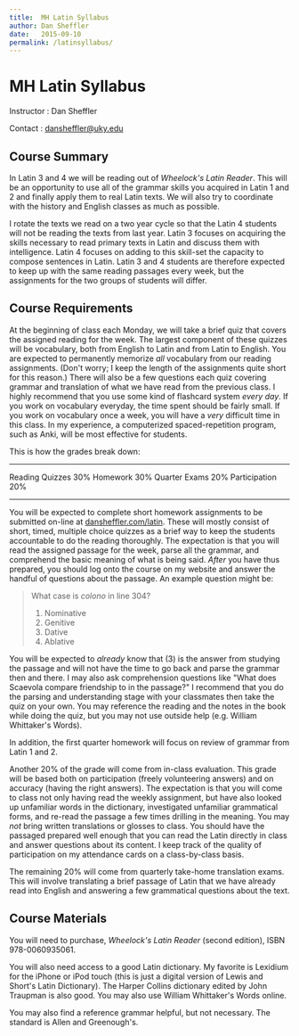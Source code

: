 ```yaml
---
title:  MH Latin Syllabus
author: Dan Sheffler
date:   2015-09-10
permalink: /latinsyllabus/
---
```



# MH Latin Syllabus #


Instructor
:   Dan Sheffler

Contact
:   dansheffler@uky.edu


## Course Summary ##

In Latin 3 and 4 we will be reading out of *Wheelock's Latin Reader*.  This will be an opportunity to use all of the grammar skills you acquired in Latin 1 and 2 and finally apply them to real Latin texts.  We will also try to coordinate with the history and English classes as much as possible.

I rotate the texts we read on a two year cycle so that the Latin 4 students will not be reading the texts from last year. Latin 3 focuses on acquiring the skills necessary to read primary texts in Latin and discuss them with intelligence. Latin 4 focuses on adding to this skill-set the capacity to compose sentences in Latin. Latin 3 and 4 students are therefore expected to keep up with the same reading passages every week, but the assignments for the two groups of students will differ.


## Course Requirements ##

At the beginning of class each Monday, we will take a brief quiz that covers the assigned reading for the week. The largest component of these quizzes will be vocabulary, both from English to Latin and from Latin to English. You are expected to permanently memorize *all* vocabulary from our reading assignments. (Don't worry; I keep the length of the assignments quite short for this reason.) There will also be a few questions each quiz covering grammar and translation of what we have read from the previous class. I highly recommend that you use some kind of flashcard system *every day*. If you work on vocabulary everyday, the time spent should be fairly small. If you work on vocabulary once a week, you will have a *very* difficult time in this class. In my experience, a computerized spaced-repetition program, such as Anki, will be most effective for students.

This is how the grades break down:

----------------- ----
Reading Quizzes   30% 
Homework          30% 
Quarter Exams     20% 
Participation     20% 
----------------- ----


You will be expected to complete short homework assignments to be submitted on-line at [dansheffler.com/latin](http://www.dansheffler.com/latin). These will mostly consist of short, timed, multiple choice quizzes as a brief way to keep the students accountable to do the reading thoroughly. The expectation is that you will read the assigned passage for the week, parse all the grammar, and comprehend the basic meaning of what is being said. *After* you have thus prepared, you should log onto the course on my website and answer the handful of questions about the passage. An example question might be:

> What case is *colono* in line 304?
> 
> 1. Nominative
> 2. Genitive
> 3. Dative
> 4. Ablative

You will be expected to *already* know that (3) is the answer from studying the passage and will not have the time to go back and parse the grammar then and there. I may also ask comprehension questions like "What does Scaevola compare friendship to in the passage?" I recommend that you do the parsing and understanding stage with your classmates then take the quiz on your own.  You may reference the reading and the notes in the book while doing the quiz, but you may not use outside help (e.g. William Whittaker's Words).

In addition, the first quarter homework will focus on review of grammar from Latin 1 and 2.

Another 20% of the grade will come from in-class evaluation.  This grade will be based both on participation (freely volunteering answers) and on accuracy (having the right answers).  The expectation is that you will come to class not only having read the weekly assignment, but have also looked up unfamiliar words in the dictionary, investigated unfamiliar grammatical forms, and re-read the passage a few times drilling in the meaning. You may *not* bring written translations or glosses to class. You should have the passaged prepared well enough that you can read the Latin directly in class and answer questions about its content. I keep track of the quality of participation on my attendance cards on a class-by-class basis.

The remaining 20% will come from quarterly take-home translation exams.  This will involve translating a brief passage of Latin that we have already read into English and answering a few grammatical questions about the text.



## Course Materials ##

You will need to purchase, *Wheelock's Latin Reader* (second edition), ISBN 978-0060935061.

You will also need access to a good Latin dictionary.  My favorite is Lexidium for the iPhone or iPod touch (this is just a digital version of Lewis and Short's Latin Dictionary).  The Harper Collins dictionary edited by John Traupman is also good.  You may also use William Whittaker's Words online.

You may also find a reference grammar helpful, but not necessary.  The standard is Allen and Greenough's.
